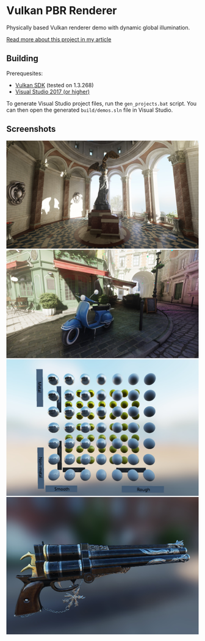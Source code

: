 # Vulkan PBR Renderer

Physically based Vulkan renderer demo with dynamic global illumination.

[Read more about this project in my article](https://eeromutka.github.io/projects/vulkan_renderer.html)

## Building

Prerequesites:
- [Vulkan SDK](https://vulkan.lunarg.com/) (tested on 1.3.268)
- [Visual Studio 2017 (or higher)](https://visualstudio.microsoft.com/)

To generate Visual Studio project files, run the `gen_projects.bat` script. You can then open the generated `build/demos.sln` file in Visual Studio.

## Screenshots

![suntemple](/screenshots/SunTemple.jpg)
![bistro](/screenshots/Bistro.jpg)
![spheres](/screenshots/pbr_spheres.jpg)
![weapon](/screenshots/cerberus.jpg)
